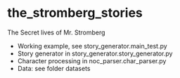 # the_stromberg_stories
The Secret lives of Mr. Stromberg

* Working example, see story_generator.main_test.py
* Story generator in story_generator.story_generator.py
* Character processing in noc_parser.char_parser.py
* Data: see folder datasets

